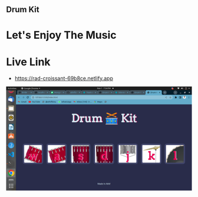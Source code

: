 ## Drum Kit

# Let's Enjoy The Music

# Live Link

* https://rad-croissant-69b8ce.netlify.app


<img src="images/Screenshot from 2022-11-01 19-54-39.png" alt="">